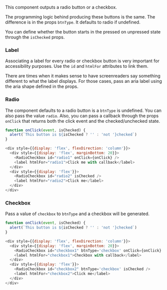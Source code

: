 This component outputs a radio button or a checkbox.

The programming logic behind producing these buttons is the same. The difference is in the props `btnType`. It defaults to radio if undefined.

You can define whether the button starts in the pressed on unpressed state through the `isChecked` props.

### Label
Associating a label for every radio or checkbox button is very important for accessibility purposes. Use the `id` and `htmlFor` attributes to link them.

There are times when it makes sense to have screenreaders say something different to what the label displays. For those cases, pass an aria label using the aria shape defined in the props.

### Radio
The component defaults to a radio button is a `btnType` is undefined. You can also pass the value `radio`. Also, you can pass a callback through the props `onClick` that returns both the click event and the checked/unchecked state.

```js
function onClick(event, isChecked) {
  alert(`This button is ${isChecked ? '' : 'not '}checked`)
}

<div style={{display: 'flex', flexDirection: 'column'}}>
  <div style={{display: 'flex', marginBottom: 20}}>
    <RadioCheckbox id="radio1" onClick={onClick} />
    <label htmlFor="radio1">Click me with callback</label>
  </div>
  <div style={{display: 'flex'}}>
    <RadioCheckbox id="radio2" isChecked />
    <label htmlFor="radio2">Click me</label>
  </div>
</div>
```

### Checkbox
Pass a value of `checkbox` to `btnType` and a checkbox will be generated.

```js
function onClick(event, isChecked) {
  alert(`This button is ${isChecked ? '' : 'not '}checked`)
}

<div style={{display: 'flex', flexDirection: 'column'}}>
  <div style={{display: 'flex', marginBottom: 20}}>
    <RadioCheckbox id="checkbox1" btnType='checkbox' onClick={onClick} />
    <label htmlFor="checkbox1">Checkbox with callback</label>
  </div>
  <div style={{display: 'flex'}}>
    <RadioCheckbox id="checkbox2" btnType='checkbox' isChecked />
    <label htmlFor="checkbox2">Click me</label>
  </div>
</div>
```



